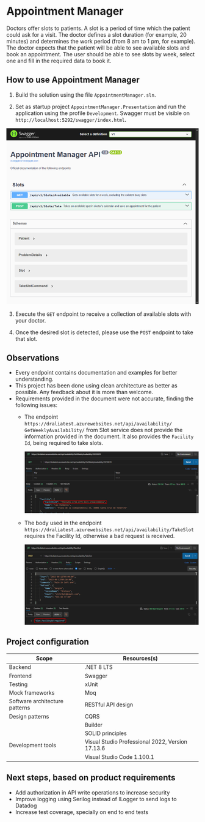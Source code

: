 # Appointment Manager
Doctors offer slots to patients. A slot is a period of time which the patient could ask
for a visit. The doctor defines a slot duration (for example, 20 minutes) and
determines the work period (from 8 am to 1 pm, for example). The doctor expects
that the patient will be able to see available slots and book an appointment.
The user should be able to see slots by week, select one and fill in the required data
to book it.

## How to use Appointment Manager

1. Build the solution using the file `AppointmentManager.sln`.

2. Set as startup project `AppointmentManager.Presentation` and run the application using the profile `Development`. Swagger must be visible on `http://localhost:5292/swagger/index.html`.

![Swagger available](./documentation/images/swagger_available.png)

3. Execute the `GET` endpoint to receive a collection of available slots with your doctor.

4. Once the desired slot is detected, please use the `POST` endpoint to take that slot.

## Observations

* Every endpoint contains documentation and examples for better understanding.
* This project has been done using clean architecture as better as possible.
Any feedback about it is more than welcome.
* Requirements provided in the document were not accurate, finding the following issues:
    - The endpoint `https://draliatest.azurewebsites.net/api/availability/  GetWeeklyAvailability/` from Slot service does not provide the information provided in the document. It also provides the `Facility Id`, being required to take slots.

        ![Get response from Slot service](./documentation/images/slot_service_get_response.png)

    - The body used in the endpoint `https://draliatest.azurewebsites.net/api/availability/TakeSlot` requires the Facility Id, otherwise a bad request is received.

        ![Post response from Slot service](./documentation/images/slot_service_post_facilityId_required.png)

## Project configuration

| Scope  | Resources(s)  |
|---|---|
| Backend | .NET 8 LTS  |
| Frontend  | Swagger |
| Testing  | xUnit |
| Mock frameworks  | Moq |
| Software architecture patterns | RESTful API design
| Design patterns | CQRS
| | Builder
| | SOLID principles
| Development tools | Visual Studio Professional 2022, Version 17.13.6
| | Visual Studio Code 1.100.1

## Next steps, based on product requirements

* Add authorization in API write operations to increase security
* Improve logging using Serilog instead of ILogger to send logs to Datadog
* Increase test coverage, specially on end to end tests
